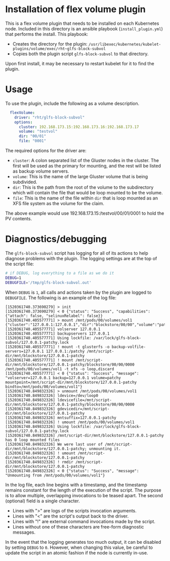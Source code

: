 # Installation of flex volume plugin

This is a flex volume plugin that needs to be installed on each Kubernetes node.
Included in this directory is an ansible playbook (`install_plugin.yml`) that
performs the install. This playbook:
* Creates the directory for the plugin:
`/usr/libexec/kubernetes/kubelet-plugins/volume/exec/rht~glfs-block-subvol`
* Copies both the plugin script `glfs-block-subvol` to that directory.

Upon first install, it may be necessary to restart kubelet for it to find the
plugin.

# Usage
To use the plugin, include the following as a volume description.
```yaml
  flexVolume:
    driver: "rht/glfs-block-subvol"
    options:
      cluster: 192.168.173.15:192.168.173.16:192.168.173.17
      volume: "testvol"
      dir: "00/01"
      file: "0001"
```
The required options for the driver are:
* `cluster`: A colon separated list of the Gluster nodes in the cluster. The
first will be used as the primary for mounting, and the rest will be listed as
backup volume servers.
* `volume`: This is the name of the large Gluster volume that is being
subdivided.
* `dir`: This is the path from the root of the volume to the subdirectory which
will contain the file that would be loop mounted to be the volume.
* `file`: This is the name of the file within `dir` that is loop mounted as an
XFS file system as the volume for the claim.

The above example would use 192.168.173.15:/testvol/00/01/0001 to hold the PV
contents.

# Diagnostics/debugging
The `glfs-block-subvol` script has logging for all of its actions to help
diagnose problems with the plugin. The logging settings are at the top of the
script file:
```sh
# if DEBUG, log everything to a file as we do it
DEBUG=1
DEBUGFILE='/tmp/glfs-block-subvol.out'
```
When `DEBUG` is `1`, all calls and actions taken by the plugin are logged to
`DEBUGFILE`. The following is an example of the log file:
```
[1520361740.373690279] > init
[1520361740.373690279] < 0 {"status": "Success", "capabilities": {"attach": false, "selinuxRelabel": false}}
[1520361740.405577771] > mount /mnt/pods/00/volumes/vol1 {"cluster":"127.0.0.1:127.0.0.1","dir":"blockstore/00/00","volume":"patchy","file":"0000"}
[1520361740.405577771] volserver 127.0.0.1
[1520361740.405577771] backupservers 127.0.0.1
[1520361740.405577771] Using lockfile: /var/lock/glfs-block-subvol/127.0.0.1-patchy.lock
[1520361740.405577771] ! mount -t glusterfs -o backup-volfile-servers=127.0.0.1 127.0.0.1:/patchy /mnt/script-dir/mnt/blockstore/127.0.0.1-patchy
[1520361740.405577771] ! mount /mnt/script-dir/mnt/blockstore/127.0.0.1-patchy/blockstore/00/00/0000 /mnt/pods/00/volumes/vol1 -t xfs -o loop,discard
[1520361740.405577771] < 0 {"status": "Success", "message": "volserver=127.0.0.1 backup=127.0.0.1 volume=patchy mountpoint=/mnt/script-dir/mnt/blockstore/127.0.0.1-patchy bindto=/mnt/pods/00/volumes/vol1"}
[1520361740.849832326] > unmount /mnt/pods/00/volumes/vol1
[1520361740.849832326] ldevice=/dev/loop0
[1520361740.849832326] ldevicefile=/mnt/script-dir/mnt/blockstore/127.0.0.1-patchy/blockstore/00/00/0000
[1520361740.849832326] gdevicedir=/mnt/script-dir/mnt/blockstore/127.0.0.1-patchy
[1520361740.849832326] mntsuffix=127.0.0.1-patchy
[1520361740.849832326] ! umount /mnt/pods/00/volumes/vol1
[1520361740.849832326] Using lockfile: /var/lock/glfs-block-subvol/127.0.0.1-patchy.lock
[1520361740.849832326] /mnt/script-dir/mnt/blockstore/127.0.0.1-patchy has 0 loop mounted files
[1520361740.849832326] We were last user of /mnt/script-dir/mnt/blockstore/127.0.0.1-patchy; unmounting it.
[1520361740.849832326] ! umount /mnt/script-dir/mnt/blockstore/127.0.0.1-patchy
[1520361740.849832326] ! rmdir /mnt/script-dir/mnt/blockstore/127.0.0.1-patchy
[1520361740.849832326] < 0 {"status": "Success", "message": "Unmounting from /mnt/pods/00/volumes/vol1"}
```

In the log file, each line begins with a timestamp, and the timestamp remains
constant for the length of the execution of the script. The purpose is to allow
multiple, overlapping invocations to be teased apart. The second (optional)
field is a single character.
* Lines with ">" are logs of the scripts invocation arguments.
* Lines with "<" are the script's output back to the driver.
* Lines with "!" are external command invocations made by the script.
* Lines without one of these characters are free-form diagnostic messages.

In the event that the logging generates too much output, it can be disabled by
setting `DEBUG` to `0`. However, when changing this value, be careful to update
the script in an atomic fashion if the node is currently in-use.
